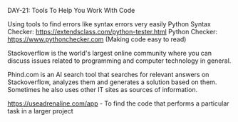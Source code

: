 DAY-21: Tools To Help You Work With Code


Using tools to find errors like syntax errors very easily
Python Syntax Checker: https://extendsclass.com/python-tester.html
Python Checker: https://www.pythonchecker.com (Making code easy to read)

Stackoverflow is the world's largest online community where you can discuss
issues related to programming and computer technology in general.

Phind.com is an AI search tool that searches for relevant answers on
Stackoverflow, analyzes them and generates a solution based on them.
Sometimes he also uses other IT sites as sources of information.

https://useadrenaline.com/app - To find the code that performs a particular task in a larger
project